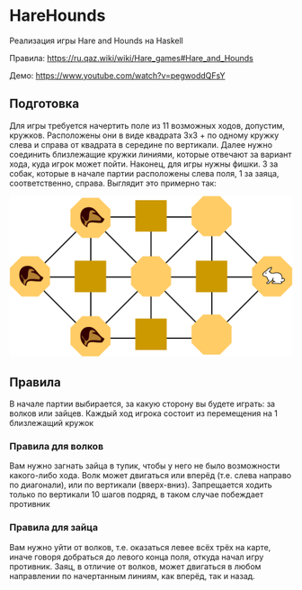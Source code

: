 # HareHounds
 Реализация игры Hare and Hounds на Haskell
 
 Правила: https://ru.qaz.wiki/wiki/Hare_games#Hare_and_Hounds
 
 Демо: https://www.youtube.com/watch?v=pegwoddQFsY
 
 ## Подготовка
 Для игры требуется начертить поле из 11 возможных ходов, допустим, кружков. Расположены они в виде квадрата 3x3 + по одному кружку слева и справа от квадрата в середине по вертикали. Далее нужно соединить близлежащие кружки линиями, которые отвечают за вариант хода, куда игрок может пойти. Наконец, для игры нужны фишки. 3 за собак, которые в начале партии расположены слева поля, 1 за заяца, соответственно, справа. Выглядит это примерно так:
 
 ![Поле игры](/media/Hare_and_Hounds_board.png)
 
 ## Правила
 В начале партии выбирается, за какую сторону вы будете играть: за волков или зайцев. Каждый ход игрока состоит из перемещения на 1 близлежащий кружок
 
 ### Правила для волков
 Вам нужно загнать зайца в тупик, чтобы у него не было возможности какого-либо хода. Волк может двигаться или вперёд (т.е. слева направо по диагонали), или по вертикали (вверх-вниз). Запрещается ходить только по вертикали 10 шагов подряд, в таком случае побеждает противник
 
 ### Правила для зайца
 Вам нужно уйти от волков, т.е. оказаться левее всёх трёх на карте, иначе говоря добраться до левого конца поля, откуда начал игру противник. Заяц, в отличие от волков, может двигаться в любом направлении по начертанным линиям, как вперёд, так и назад.
